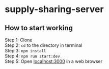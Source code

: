 # supply-sharing-server

## How to start working
Step 1: Clone<br/>
Step 2: `cd` to the directory in terminal<br/>
Step 3: `npm install`<br/>
Step 4: `npm run start:dev`<br/>
Step 5: Open [localhost:3000](http://localhost:3000/) in a web browser<br/>
